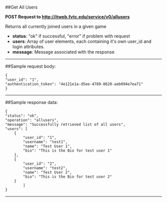 ##Get All Users

**POST Request to http://itweb.fvtc.edu/service/v0/allusers**

Returns all currently joined users in a given game

- **status**: "ok" if successful, "error" if problem with request
- **users**: Array of user elements, each containing it's own user\_id and login attributes.
- **message**: Message associated with the response

* * *

##Sample request body: 

	{
    "user_id": "1",
    "authentication_token": "4e121e1a-d5ee-4789-8620-aeb094e7ea71"
	}
* * *

##Sample response data:

	{
    "status": "ok",
    "operation": "allusers",
    "message": "Successfully retrieved list of all users",
    "users": [
        {
            "user_id": "1",
            "username": "test1",
            "name": "Test User 1",
            "bio": "This is the Bio for test user 1"
        },
        {
            "user_id": "2",
            "username": "test2",
            "name": "Test User 2",
            "bio": "This is the Bio for test user 2"
        }
			]
	}
* * *
